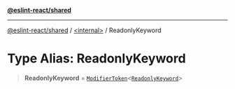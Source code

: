 [**@eslint-react/shared**](../../README.md)

***

[@eslint-react/shared](../../README.md) / [\<internal\>](../README.md) / ReadonlyKeyword

# Type Alias: ReadonlyKeyword

> **ReadonlyKeyword** = [`ModifierToken`](../interfaces/ModifierToken.md)\<[`ReadonlyKeyword`](../enumerations/SyntaxKind.md#readonlykeyword)\>
